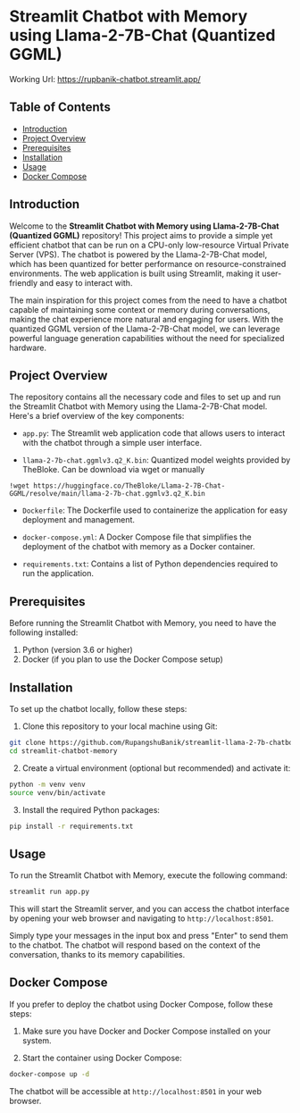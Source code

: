 # Streamlit Chatbot with Memory using Llama-2-7B-Chat (Quantized GGML)

Working Url: https://rupbanik-chatbot.streamlit.app/


## Table of Contents

- [Introduction](#introduction)
- [Project Overview](#project-overview)
- [Prerequisites](#prerequisites)
- [Installation](#installation)
- [Usage](#usage)
- [Docker Compose](#docker-compose)

## Introduction

Welcome to the **Streamlit Chatbot with Memory using Llama-2-7B-Chat (Quantized GGML)** repository! This project aims to provide a simple yet efficient chatbot that can be run on a CPU-only low-resource Virtual Private Server (VPS). The chatbot is powered by the Llama-2-7B-Chat model, which has been quantized for better performance on resource-constrained environments. The web application is built using Streamlit, making it user-friendly and easy to interact with.

The main inspiration for this project comes from the need to have a chatbot capable of maintaining some context or memory during conversations, making the chat experience more natural and engaging for users. With the quantized GGML version of the Llama-2-7B-Chat model, we can leverage powerful language generation capabilities without the need for specialized hardware.

## Project Overview

The repository contains all the necessary code and files to set up and run the Streamlit Chatbot with Memory using the Llama-2-7B-Chat model. Here's a brief overview of the key components:

- `app.py`: The Streamlit web application code that allows users to interact with the chatbot through a simple user interface.

- `llama-2-7b-chat.ggmlv3.q2_K.bin`:  Quantized model weights provided by TheBloke.   Can be download via wget or manually  

```
!wget https://huggingface.co/TheBloke/Llama-2-7B-Chat-GGML/resolve/main/llama-2-7b-chat.ggmlv3.q2_K.bin
```

- `Dockerfile`: The Dockerfile used to containerize the application for easy deployment and management.

- `docker-compose.yml`: A Docker Compose file that simplifies the deployment of the chatbot with memory as a Docker container.

- `requirements.txt`: Contains a list of Python dependencies required to run the application.

## Prerequisites

Before running the Streamlit Chatbot with Memory, you need to have the following installed:

1. Python (version 3.6 or higher)
2. Docker (if you plan to use the Docker Compose setup)

## Installation

To set up the chatbot locally, follow these steps:

1. Clone this repository to your local machine using Git:

```bash
git clone https://github.com/RupangshuBanik/streamlit-llama-2-7b-chatbot.git
cd streamlit-chatbot-memory
```

2. Create a virtual environment (optional but recommended) and activate it:

```bash
python -m venv venv
source venv/bin/activate  
```

3. Install the required Python packages:

```bash
pip install -r requirements.txt
```

## Usage

To run the Streamlit Chatbot with Memory, execute the following command:

```bash
streamlit run app.py
```

This will start the Streamlit server, and you can access the chatbot interface by opening your web browser and navigating to `http://localhost:8501`.

Simply type your messages in the input box and press "Enter" to send them to the chatbot. The chatbot will respond based on the context of the conversation, thanks to its memory capabilities.

## Docker Compose

If you prefer to deploy the chatbot using Docker Compose, follow these steps:

1. Make sure you have Docker and Docker Compose installed on your system.

2. Start the container using Docker Compose:

```bash
docker-compose up -d
```

The chatbot will be accessible at `http://localhost:8501` in your web browser.
